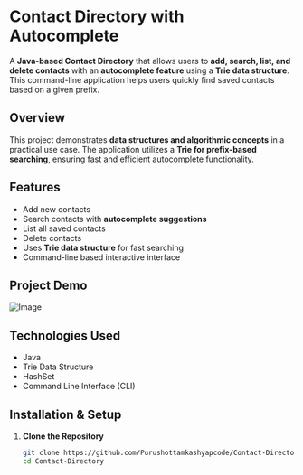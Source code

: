 # Contact Directory with Autocomplete  

A **Java-based Contact Directory** that allows users to **add, search, list, and delete contacts** with an **autocomplete feature** using a **Trie data structure**. This command-line application helps users quickly find saved contacts based on a given prefix.  

## Overview  

This project demonstrates **data structures and algorithmic concepts** in a practical use case. The application utilizes a **Trie for prefix-based searching**, ensuring fast and efficient autocomplete functionality.  

## Features  

- Add new contacts  
- Search contacts with **autocomplete suggestions**  
- List all saved contacts  
- Delete contacts  
- Uses **Trie data structure** for fast searching  
- Command-line based interactive interface  

## Project Demo  

![Image](https://github.com/user-attachments/assets/b20f7733-0413-461b-bbdc-9bc7de69c6f0) 

## Technologies Used  

- Java  
- Trie Data Structure  
- HashSet  
- Command Line Interface (CLI)  

## Installation & Setup  

1. **Clone the Repository**  
   ```sh
   git clone https://github.com/Purushottamkashyapcode/Contact-Directory.git
   cd Contact-Directory
